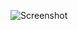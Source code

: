 ![Screenshot](https://raw.githubusercontent.com/Cryakl/Ultimate-RAT-Collection/refs/heads/main/SpyNet/Spy-Net%20v0.9.1/Screenshot.png)
